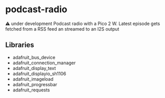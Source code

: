 # podcast-radio

⚠️ under development
Podcast radio with a Pico 2 W. Latest episode gets fetched from a RSS feed an streamed to an I2S output

## Libraries
* adafruit_bus_device
* adafruit_connection_manager
* adafruit_display_text
* adafruit_displayio_sh1106
* adafruit_imageload
* adafruit_progressbar
* adafruit_requests
